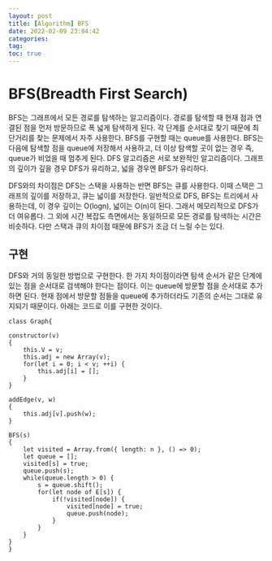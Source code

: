 ```yaml
---
layout: post
title: [Algorithm] BFS
date: 2022-02-09 23:04:42
categories:
tag:
toc: true
---
```


# BFS(Breadth First Search)

BFS는 그래프에서 모든 경로를 탐색하는 알고리즘이다.
경로를 탐색할 때 현재 점과 연결된 점을 먼저 방문하므로 폭 넓게 탐색하게 된다.
각 단계를 순서대로 찾기 때문에 최단거리를 찾는 문제에서 자주 사용한다.
BFS를 구현할 때는 queue를 사용한다.
BFS는 다음에 탐색할 점을 queue에 저장해서 사용하고, 더 이상 탐색할 곳이 없는 경우 즉, queue가 비었을 때 멈추게 된다.
DFS 알고리즘은 서로 보완적인 알고리즘이다.
그래프의 깊이가 깊을 경우 DFS가 유리하고, 넓을 경우엔 BFS가 유리하다.

DFS와의 차이점은 DFS는 스택을 사용하는 반면 BFS는 큐를 사용한다.
이때 스택은 그래프의 깊이를 저장하고, 큐는 넓이를 저장한다.
일반적으로 DFS, BFS는 트리에서 사용하는데, 이 경우 깊이는 O(logn), 넓이는 O(n)이 된다.
그래서 메모리적으로 DFS가 더 여유롭다.
그 외에 시간 복잡도 측면에서는 동일하므로 모든 경로를 탐색하는 시간은 비슷하다.
다만 스택과 큐의 차이점 때문에 BFS가 조금 더 느릴 수는 있다.

## 구현

DFS와 거의 동일한 방법으로 구현한다.
한 가지 차이점이라면 탐색 순서가 같은 단계에 있는 점을 순서대로 검색해야 한다는 점이다.
이는 queue에 방문할 점을 순서대로 추가하면 된다.
현재 점에서 방문할 점들을 queue에 추가하더라도 기존의 순서는 그대로 유지되기 때문이다.
아래는 코드로 이를 구현한 것이다.

```
class Graph{

constructor(v)
{
    this.V = v;
    this.adj = new Array(v);
    for(let i = 0; i < v; ++i) {
        this.adj[i] = [];
    }
}

addEdge(v, w)
{
    this.adj[v].push(w);
}

BFS(s)
{
    let visited = Array.from({ length: n }, () => 0);
    let queue = [];
    visited[s] = true;
    queue.push(s);
    while(queue.length > 0) {
        s = queue.shift();
        for(let node of E[s]) {
            if(!visited[node]) {
                visited[node] = true;
                queue.push(node);
            }
        }
    }
}
}
```
